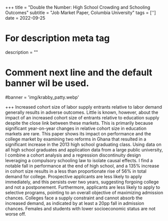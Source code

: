 +++
title = "Double the Number: High School Crowding and Schooling Outcomes"
subtitle = "Job Market Paper, Columbia University"
tags = ['']
date = 2022-09-25

# For description meta tag
description = ""

# Comment next line and the default banner wil be used.
#banner = 'img/krabby_patty.webp'

+++
 Increased cohort size of labor supply entrants relative to labor demand generally results in adverse outcomes. Little is known, however, about the impact of an increased cohort size of entrants relative to education supply despite the close link between these markets. This is primarily because significant year-on-year changes in relative cohort size in education markets are rare. This paper shows its impact on performance and the college market by examining two reforms in Ghana that resulted in a significant increase in the 2013 high school graduating class. Using data on all high school graduates and application data from a large public university, I combine a cohort analysis and a regression discontinuity design leveraging a compulsory schooling law to isolate causal effects. I find a notable fall in performance at the end of high school, and a 135% increase in cohort size results in a less than proportionate rise of 56% in total demand for college. Prospective applicants are less likely to apply immediately, and this persists over two years, suggesting forgoing college and not a postponement. Furthermore, applicants are less likely to apply to selective programs, pointing to an overall objective of maximizing admission chances. Colleges face a supply constraint and cannot absorb the increased demand, as indicated by at least a 20pp fall in admission chances. Females and students with lower socioeconomic status are not worse off.

